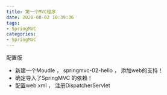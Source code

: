 ```yaml
---
title: 第一个MVC程序
date: 2020-08-02 10:39:36
tags:
- SpringMVC
categories: 
- SpringMVC
---
```


配置版

- 新建一个Moudle ， springmvc-02-hello ， 添加web的支持！
- 确定导入了SpringMVC 的依赖！
- 配置web.xml  ， 注册DispatcherServlet

